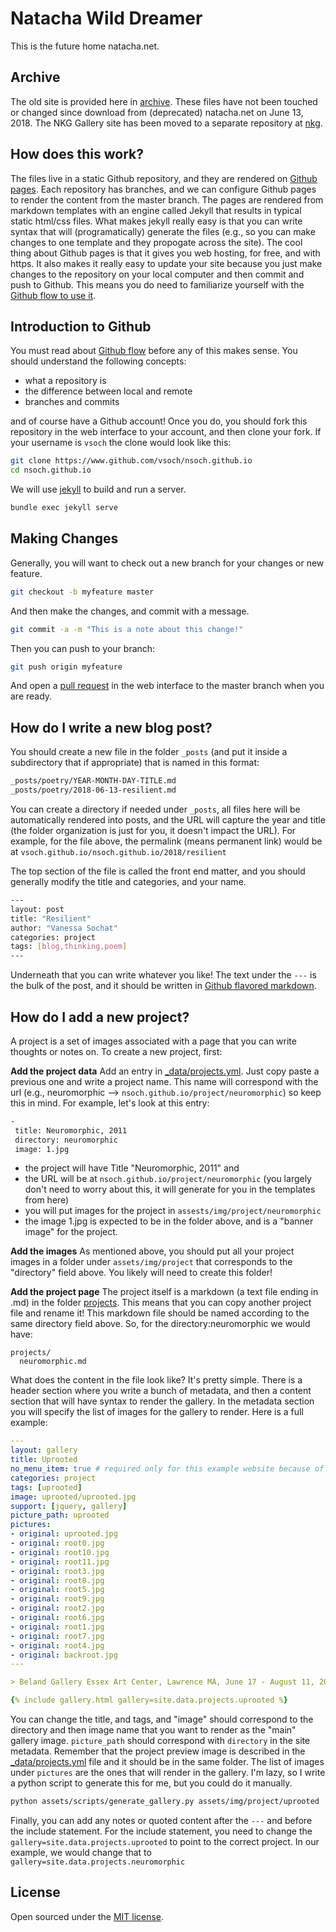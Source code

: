 # Natacha Wild Dreamer

This is the future home natacha.net.

## Archive
The old site is provided here in [archive](archive). These files have not been 
touched or changed since download from (deprecated) natacha.net on 
June 13, 2018. The NKG Gallery site has been moved to a separate repository
at [nkg](https://www.github.com/vsoch/nkg).

## How does this work? 

The files live in a static Github repository, and they are rendered on 
[Github pages](https://pages.github.com/). Each repository has branches, and
we can configure Github pages to render the content from the master branch. The pages 
are rendered from markdown templates with an engine called Jekyll that results in
typical static html/css files. What makes jekyll really easy is that you can
write syntax that will (programatically) generate the files (e.g., so you can make
changes to one template and they propogate across the site). The cool thing about
Github pages is that it gives you web hosting, for free, and with https. It also
makes it really easy to update your site because you just make changes to the repository
on your local computer and then commit and push to Github. This means you do
need to familiarize yourself with the [Github flow to use it](https://guides.github.com/introduction/flow/).

## Introduction to Github
You must read about [Github flow](https://guides.github.com/introduction/flow/) before
any of this makes sense. You should understand the following concepts:

 - what a repository is
 - the difference between local and remote
 - branches and commits

and of course have a Github account! Once you do, you should fork this repository in
the web interface to your account, and then clone your fork. If your username is `vsoch`
the clone would look like this:

```bash
git clone https://www.github.com/vsoch/nsoch.github.io
cd nsoch.github.io
```

We will use [jekyll](https://jekyllrb.com/docs/quickstart/) to build and run a server.

```bash
bundle exec jekyll serve
```

## Making Changes
Generally, you will want to check out a new branch for your changes or new feature.

```bash
git checkout -b myfeature master
```

And then make the changes, and commit with a message.

```bash
git commit -a -m "This is a note about this change!"
```

Then you can push to your branch:

```bash
git push origin myfeature
```

And open a [pull request](https://help.github.com/articles/about-pull-requests/) in the web interface to the master branch when you are ready.


## How do I write a new blog post?
You should create a new file in the folder `_posts` (and put it inside a subdirectory that if appropriate)
that is named in this format:

```bash
_posts/poetry/YEAR-MONTH-DAY-TITLE.md
_posts/poetry/2018-06-13-resilient.md
```

You can create a directory if needed under `_posts`, all files here will be automatically rendered into posts, and the URL will capture the year and title (the folder organization is just for you, it doesn't impact the URL). For example, for the file above, the permalink (means permanent link) would be at `vsoch.github.io/nsoch.github.io/2018/resilient`

The top section of the file is called the front end matter, and you should generally modify the title
and categories, and your name.

```bash
---
layout: post
title: "Resilient"
author: "Vanessa Sochat"
categories: project
tags: [blog,thinking,poem]
---
```

Underneath that you can write whatever you like! The text under the `---` is the bulk of the post,
and it should be written in [Github flavored markdown](https://guides.github.com/features/mastering-markdown/). 

## How do I add a new project?

A project is a set of images associated with a page that you can write thoughts or
notes on. To create a new project, first:

**Add the project data**
Add an entry in [_data/projects.yml](_data/projects.yml). Just copy paste a previous one and write a project name. This name will correspond with the url (e.g., neuromorphic --> `nsoch.github.io/project/neuromorphic`) so keep this in mind. For example, let's look at this entry:

```bash
-
 title: Neuromorphic, 2011
 directory: neuromorphic
 image: 1.jpg
```

  - the project will have Title "Neuromorphic, 2011" and 
  - the URL will be at `nsoch.github.io/project/neuromorphic` (you largely don't need to worry about this, it will generate for you in the templates from here)
  - you will put images for the project in `assests/img/project/neuromorphic`
  - the image 1.jpg is expected to be in the folder above, and is a "banner image" for the project. 


**Add the images**
As mentioned above, you should put all your project images in a folder under `assets/img/project` that corresponds to the "directory" field above. You likely will need to create this folder!


**Add the project page**
The project itself is a markdown (a text file ending in .md) in the folder [projects](projects). This means that you can copy another project file and rename it! This markdown file should be named according to the same directory field above. So, for the directory:neuromorphic we would have:

```
projects/
  neuromorphic.md
```

What does the content in the file look like? It's pretty simple. There is a header section where you write a bunch of metadata, and then a content section that will have syntax to render the gallery. In the metadata section you will specify the list of images for the gallery to render. Here is a full example:

```yaml
---
layout: gallery
title: Uprooted
no_menu_item: true # required only for this example website because of menu construction
categories: project
tags: [uprooted]
image: uprooted/uprooted.jpg
support: [jquery, gallery]
picture_path: uprooted
pictures:
- original: uprooted.jpg
- original: root0.jpg
- original: root10.jpg
- original: root11.jpg
- original: root3.jpg
- original: root8.jpg
- original: root5.jpg
- original: root9.jpg
- original: root2.jpg
- original: root6.jpg
- original: root1.jpg
- original: root7.jpg
- original: root4.jpg
- original: backroot.jpg
---

> Beland Gallery Essex Art Center, Lawrence MA, June 17 - August 11, 2011

{% include gallery.html gallery=site.data.projects.uprooted %}
```

You can change the title, and tags, and "image" should correspond to the directory and then image name
that you want to render as the "main" gallery image. `picture_path` should correspond with `directory`
in the site metadata. Remember that the project preview image is described in the [_data/projects.yml](_data/projects.yml) file and it should be in the same folder. The list of
images under `pictures` are the ones that will render in the gallery. I'm lazy, so I write a python script to
generate this for me, but you could do it manually.

```bash
python assets/scripts/generate_gallery.py assets/img/project/uprooted
```

Finally, you can add any notes or quoted content after the `---` and before the include
statement. For the include statement, you need to change the `gallery=site.data.projects.uprooted` to point
to the correct project. In our example, we would change that to `gallery=site.data.projects.neuromorphic`

## License

Open sourced under the [MIT license](LICENSE.md).
